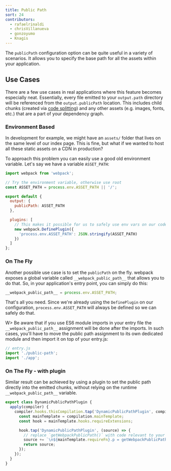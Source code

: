 ```yaml
---
title: Public Path
sort: 24
contributors:
  - rafaelrinaldi
  - chrisVillanueva
  - gonzoyumo
  - Knagis
---
```


The `publicPath` configuration option can be quite useful in a variety of scenarios. It allows you to specify the base path for all the assets within your application.


## Use Cases

There are a few use cases in real applications where this feature becomes especially neat. Essentially, every file emitted to your `output.path` directory will be referenced from the `output.publicPath` location. This includes child chunks (created via [code splitting](/guides/code-splitting/)) and any other assets (e.g. images, fonts, etc.) that are a part of your dependency graph.

### Environment Based

In development for example, we might have an `assets/` folder that lives on the same level of our index page. This is fine, but what if we wanted to host all these static assets on a CDN in production?

To approach this problem you can easily use a good old environment variable. Let's say we have a variable `ASSET_PATH`:

``` js
import webpack from 'webpack';

// Try the environment variable, otherwise use root
const ASSET_PATH = process.env.ASSET_PATH || '/';

export default {
  output: {
    publicPath: ASSET_PATH
  },

  plugins: [
    // This makes it possible for us to safely use env vars on our code
    new webpack.DefinePlugin({
      'process.env.ASSET_PATH': JSON.stringify(ASSET_PATH)
    })
  ]
};
```

### On The Fly

Another possible use case is to set the `publicPath` on the fly. webpack exposes a global variable called `__webpack_public_path__` that allows you to do that. So, in your application's entry point, you can simply do this:

```js
__webpack_public_path__ = process.env.ASSET_PATH;
```

That's all you need. Since we're already using the `DefinePlugin` on our
configuration, `process.env.ASSET_PATH` will always be defined so we can safely
do that.

W> Be aware that if you use ES6 module imports in your entry file the `__webpack_public_path__` assignment will be done after the imports. In such cases, you'll have to move the public path assignment to its own dedicated module and then import it on top of your entry.js:

```js
// entry.js
import './public-path';
import './app';
```

### On The Fly - with plugin

Similar result can be achieved by using a plugin to set the public path directly into the emitted chunks, without relying on the runtime `__webpack_public_path__` variable.

```js
export class DynamicPublicPathPlugin {
  apply(compiler) {
    compiler.hooks.thisCompilation.tap('DynamicPublicPathPlugin', compilation => {
      const mainTemplate = compilation.mainTemplate;
      const hook = mainTemplate.hooks.requireExtensions;

      hook.tap('DynamicPublicPathPlugin', (source) => {
        // replace `getWebpackPublicPath()` with code relevant to your application
        source += `\n${mainTemplate.requireFn}.p = getWebpackPublicPath();`;
        return source;
      });
    });
  }
}
```
